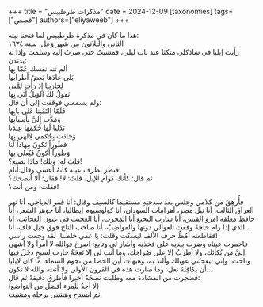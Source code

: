 +++
title = "مذكرات طرطبيس"
date = 2024-12-09
[taxonomies]
tags= ["قصص"]
authors=["eliyaweeb"]
+++
<div class=container>
هذا ما كان في مذكرة طرطبيس لما فتحنا بيته:
<br/>
<div class="text-center">الثاني والثلاثون من شهر وَعِل، سنة ١٦٣٤</div>
رأيت إيليا في شاذكلى متكئا عند باب ليلى، فمشيتُ حتى صرتُ إليه وسلمت وإذا به يدندن:
<div class="poem">
ألم تنه نفسك عَمّا بِها<br>
بَلى عادَها بَعضُ أَطرابها<br>
لِجارَتِنا إِذ رَأَت لِمَّتي<br>
تَقولُ لكَ الوَيلُ أَنّى بِها<br>
</div>
ولم يسمعني فوقفت إلى أن قال:<br/>
<div class="poem">
فَلَمّا اِلتَقَينا عَلى بابِها<br/>
وَمَدَّت إِلَيَّ بِأَسبابِها<br/>
بَذَلنا لَها حُكمَها عِندَنا<br/>
وَجادَت بِحُكمي لِأُلهى بِها<br/>
فَطَوراً تَكونُ مِهاداً لَنا<br/>
وَطَوراً أَكونُ فَيُعلى بِها<br/>
</div>
قلتُ له: ويلك! ماذا تصنع؟!<br>
فنظر بطرف عينه كأنهُ أعشى وقال:أنام.<br>
ثم قال: كأنك كوام الإبل، قلتُ: لا!
فقال: ألا أنصحك؟<br>
فقلت: ومن أنت؟!<br>

فأُرهِقَ من كلامي وجلس بعد سدحتِهِ مستقيما كالسيف وقال:
أنا قمر الدياجي، أنا نهر العراق الثالث، أنا نيل مصر، أهرامات السودان، أنا كولوسيوم إيطاليا، أنا جوهر الشعر، أنا حافظ معلقة امرؤ القيس، أنا   شارب النجيع
أنا المِحرَب، أنا العجيب في عيون العجائب، أنا الذي إذا رام حاجةً وقعت العوالي دونها والقواضِبُ،  أنا صاحب التاج فوق جبل قاف، أنا...
<br>
فقاطعته أمُطُ حرف الألف ليسكت وقلت: يا عمي خلصنا! لقد وجعت رأسي!<br>
فاحمرت عيناه وضرب بيديه على فخذيه وأشار لي  وتابع:
اصرخ فوالله لا أمرأ ولا أشهى إليَّ من بُكائك، ولا أطرَبُ إلا على صُراخِك، وما أنت لي إلا نَعجَةٌ خارت لسيخٍ دخَلَ فيها وناحت، وإني ليعجبُني عويلك وألتذ به، وهيهات أين الحصا من نجوم السماء، ما كان لإيليا أن يكافِئَهُ نعل، وما صارت هذه في القرون الأولى ولا أتت،
والله لا تكون...<br>
فضجرت من المشادة معه وطلبت نصحَهُ أخيرا فأطرق دقيقةً ثم قال:<br>
(لا أجدُ للمرء أفضل من التواضع)
<br>
ثم انسدح وهشني برجلِهِ ومشيت.
<div>